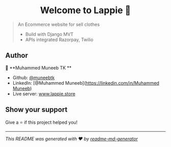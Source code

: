 <h1 align="center">Welcome to Lappie 👋</h1>
<p>
</p>

> An Ecommerce website for sell clothes
>- Build with Django MVT
>- APIs integrated Razorpay, Twilio



## Author

👤 **Muhammed Muneeb TK **

* Github: [@muneebtk](https://github.com/muneebtk)
* LinkedIn: [@Muhammed Muneeb]([https://linkedin.com/in/Muhammed Muneeb](https://www.linkedin.com/in/muhammed-muneeb-61a370245))
* Live server: www.lappie.store

## Show your support

Give a ⭐️ if this project helped you!

***
_This README was generated with ❤️ by [readme-md-generator](https://github.com/kefranabg/readme-md-generator)_
